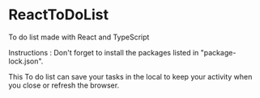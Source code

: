 # ReactToDoList

To do list made with React and TypeScript

Instructions : Don't forget to install the packages listed in "package-lock.json".

This To do list can save your tasks in the local to keep your activity when you close or refresh the browser.
